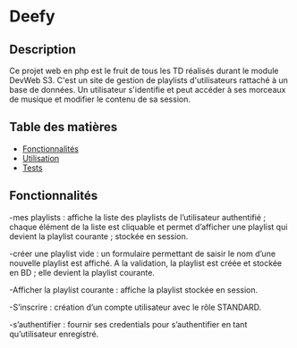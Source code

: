 # Deefy

## Description

Ce projet web en php est le fruit de tous les TD réalisés durant le module DevWeb S3. 
C'est un site de gestion de playlists d'utilisateurs rattaché à un base de données.
Un utilisateur s'identifie et peut accéder à ses morceaux de musique et modifier le contenu de sa session.

## Table des matières

- [Fonctionnalités](#fonctionnalités)
- [Utilisation](#utilisation)
- [Tests](#tests)

## Fonctionnalités 

-mes playlists : affiche la liste des playlists de l’utilisateur authentifié ; chaque élément de la
liste est cliquable et permet d’afficher une playlist qui devient la playlist courante ; stockée
en session.

-créer une playlist vide : un formulaire permettant de saisir le nom d’une nouvelle playlist est
affiché. A la validation, la playlist est créée et stockée en BD ; elle devient la playlist
courante.

-Afficher la playlist courante : affiche la playlist stockée en session.

-S’inscrire : création d’un compte utilisateur avec le rôle STANDARD.

-s’authentifier : fournir ses credentials pour s’authentifier en tant qu’utilisateur enregistré.
